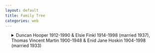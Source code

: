 ```yaml
---
layout: default
title: Family Tree
categories: web
---
```


<style>
details {
  margin-left: 20px; /* Adjust the value as needed */
}

details details {
  margin-left: 40px; /* Adjust the value as needed */
}

details details details {
  margin-left: 60px; /* Adjust the value as needed */
}

/* Ensure images within details have the same indent */
details img {
  margin-left: 20px; /* Adjust the value as needed */
}

details details img {
  margin-left: 40px; /* Adjust the value as needed */
}

details details details img {
  margin-left: 60px; /* Adjust the value as needed */
}

/* Continue this pattern for deeper nesting levels if necessary */
</style>

<details>
  <summary>Duncan Hooper 1912-1990 & Elsie Finkl 1914-1998 (married 1937), Thomas Vincent Martin 1900-1948 & Enid Jane Hoskin 1904-1998 (married 1933)</summary>
  
  <details>
    <img src="/assets/4.jpg" style="width: 50%; height: auto;" alt="Image 4">
    <summary>Christine Hooper 1938- & Brian Snape 1936- (married 2024)</summary>
    
    <details>
      <summary>Cathy Martin 1966- & Mike Addison 1964- (married 1998)</summary>
      <img src="/assets/3.jpg" style="width: 50%; height: auto;" alt="Image 3">
      <ul>
        <li>Addison/Martin child</li>
        <li>Addison/Martin child</li>
      </ul>
    </details>
    
    <details>
      <summary>Paul Martin 1970- & Flur Shelley 19XX- (married 2005)</summary>
      <img src="/assets/1.jpg" style="width: 50%; height: auto;" alt="Image 1">
      <ul>
        <li>Martin/Shelley child</li>
        <li>Martin/Shelley child</li>
      </ul>
    </details>
    
    <details>
      <summary>Jen Martin 1972- & Chris Morgan (married 2020)</summary>
      <img src="/assets/2.jpg" style="width: 50%; height: auto;" alt="Image 2">
      <ul>
        <li>Savage/Martin child</li>
      </ul>
    </details>
  </details>
</details>